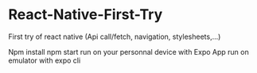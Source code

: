 # React-Native-First-Try
First try of react native (Api call/fetch, navigation, stylesheets,...)

Npm install
npm start
run on your personnal device with Expo App
run on emulator with expo cli
